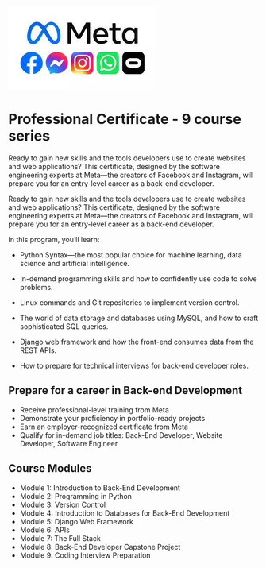 ![Meta Logo](./test1/meta%20logo.jpeg)
# Professional Certificate - 9 course series
Ready to gain new skills and the tools developers use to create websites and web applications? This certificate, designed by the software engineering experts at  Meta—the creators of Facebook and Instagram, will prepare you for an entry-level career as a back-end developer. 

Ready to gain new skills and the tools developers use to create websites and web applications? This certificate, designed by the software engineering experts at  Meta—the creators of Facebook and Instagram, will prepare you for an entry-level career as a back-end developer. 

In this program, you’ll learn:

- Python Syntax—the most popular choice for machine learning, data science and artificial intelligence.

- In-demand programming skills and how to confidently use code to solve problems. 

- Linux commands and Git repositories to implement version control.

- The world of data storage and databases using MySQL, and how to craft sophisticated SQL queries. 

- Django web framework and how the front-end consumes data from the REST APIs. 

- How to prepare for technical interviews for back-end developer roles.

## Prepare for a career in Back-end Development
- Receive professional-level training from Meta
- Demonstrate your proficiency in portfolio-ready projects
- Earn an employer-recognized certificate from Meta
- Qualify for in-demand job titles: Back-End Developer, Website Developer, Software Engineer

## Course Modules
- Module 1: Introduction to Back-End Development
- Module 2: Programming in Python
- Module 3: Version Control
- Module 4: Introduction to Databases for Back-End Development
- Module 5: Django Web Framework
- Module 6: APIs
- Module 7: The Full Stack
- Module 8: Back-End Developer Capstone Project
- Module 9: Coding Interview Preparation